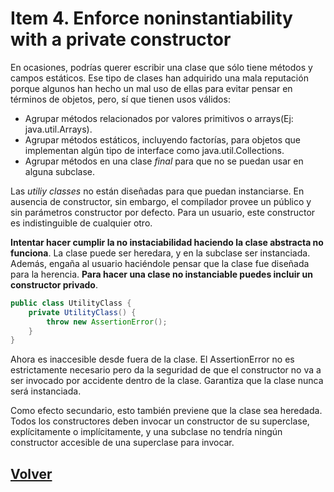 # Item 4. Enforce noninstantiability with a private constructor

En ocasiones, podrías querer escribir una clase que sólo tiene métodos y campos estáticos. Ese tipo de clases han adquirido una mala reputación porque algunos han hecho un mal uso de ellas para evitar pensar en términos de objetos, pero, sí que tienen usos válidos: 

* Agrupar métodos relacionados por valores primitivos o arrays(Ej: java.util.Arrays). 
* Agrupar métodos estáticos, incluyendo factorías, para objetos que implementan algún tipo de interface como java.util.Collections.
* Agrupar métodos en una clase *final* para que no se puedan usar en alguna subclase.

Las *utiliy classes* no están diseñadas para que puedan instanciarse. En ausencia de constructor, sin embargo, el compilador provee un público y sin parámetros constructor por defecto. Para un usuario, este constructor es indistinguible de cualquier otro. 

**Intentar hacer cumplir la no instaciabilidad haciendo la clase abstracta no funciona**. La clase puede ser heredara, y en la subclase ser instanciada. Además, engaña al usuario haciéndole pensar que la clase fue diseñada para la herencia. **Para hacer una clase no instanciable puedes incluir un constructor privado**.

```Java
public class UtilityClass {
    private UtilityClass() {
        throw new AssertionError();
    }
}
```

Ahora es inaccesible desde fuera de la clase. El AssertionError no es estrictamente necesario pero da la seguridad de que el constructor no va a ser invocado por accidente dentro de la clase. Garantiza que la clase nunca será instanciada. 

Como efecto secundario, esto también previene que la clase sea heredada. Todos los constructores deben invocar un constructor de su superclase, explícitamente o implícitamente, y una subclase no tendría ningún constructor accesible de una superclase para invocar. 

## [Volver](https://github.com/adrG2/software-craftsman-notebook/tree/main/java/_effective-java-book)